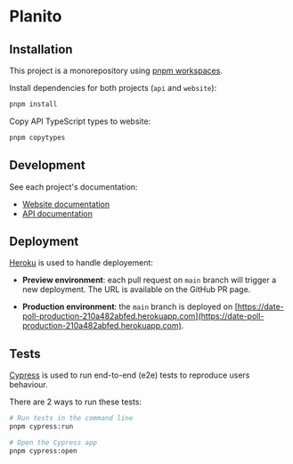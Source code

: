# Planito

## Installation

This project is a monorepository using [pnpm workspaces](https://pnpm.io/workspaces).

Install dependencies for both projects (`api` and `website`):

```sh
pnpm install
```

Copy API TypeScript types to website:

```sh
pnpm copytypes
```

## Development

See each project's documentation:

- [Website documentation](https://github.com/slash-tmp/date-poll/blob/main/website/README.md)
- [API documentation](https://github.com/slash-tmp/date-poll/blob/main/api/README.md)

## Deployment

[Heroku](https://www.heroku.com) is used to handle deployement:

- **Preview environment**: each pull request on `main` branch will trigger a new deployment. The URL is available on the GitHub PR page.

- **Production environment**: the `main` branch is deployed on [https://date-poll-production-210a482abfed.herokuapp.com](https://date-poll-production-210a482abfed.herokuapp.com).

## Tests

[Cypress](https://www.cypress.io/) is used to run end-to-end (e2e) tests to reproduce users behaviour.

There are 2 ways to run these tests:

```sh
# Run tests in the command line
pnpm cypress:run

# Open the Cypress app
pnpm cypress:open
```
